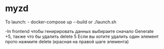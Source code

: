 # myzd

To launch:
    -  docker-compose up --build
    or ./launch.sh
    
-In frontend чтобы генирировать данных выбираите сначало Generate +5, также что бы удалить delete 5
Если вы хотите удалить один элемент прото нажмите delete (красная на правой шаге элемента)
